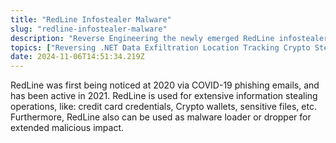 ```yaml
---
title: "RedLine Infostealer Malware"
slug: "redline-infostealer-malware"
description: "Reverse Engineering the newly emerged RedLine infostealer malware."
topics: ["Reversing .NET Data Exfiltration Location Tracking Crypto Stealing Broswer Harvesting YARA Rule"]
date: 2024-11-06T14:51:34.219Z
---
```


<p>RedLine was first being noticed at 2020 via COVID-19 phishing emails, and has been active in 2021. RedLine is used for extensive information stealing operations, like: credit card credentials, Crypto wallets, sensitive files, etc. Furthermore, RedLine also can be used as malware loader or dropper for extended malicious impact.</p>